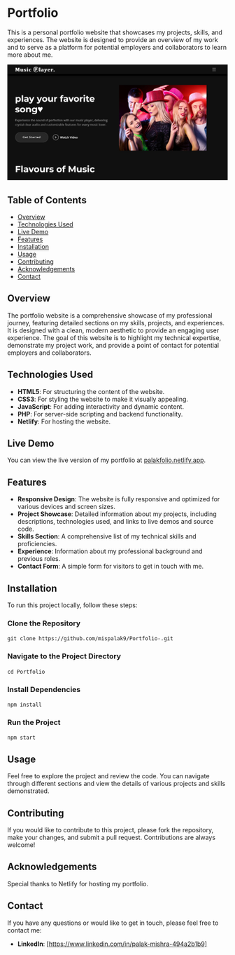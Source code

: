 # Portfolio

This is a personal portfolio website that showcases my projects, skills, and experiences. The website is designed to provide an overview of my work and to serve as a platform for potential employers and collaborators to learn more about me.

![image alt](https://github.com/mispalak9/Portfolio-/blob/190ad35676de00698991330071f9abf71a65a2a3/2.jpg)

## Table of Contents
- [Overview](#overview)
- [Technologies Used](#technologies-used)
- [Live Demo](#live-demo)
- [Features](#features)
- [Installation](#installation)
- [Usage](#usage)
- [Contributing](#contributing)
- [Acknowledgements](#acknowledgements)
- [Contact](#contact)

## Overview
The portfolio website is a comprehensive showcase of my professional journey, featuring detailed sections on my skills, projects, and experiences. It is designed with a clean, modern aesthetic to provide an engaging user experience. The goal of this website is to highlight my technical expertise, demonstrate my project work, and provide a point of contact for potential employers and collaborators.

## Technologies Used
- **HTML5**: For structuring the content of the website.
- **CSS3**: For styling the website to make it visually appealing.
- **JavaScript**: For adding interactivity and dynamic content.
- **PHP**: For server-side scripting and backend functionality.
- **Netlify**: For hosting the website.

## Live Demo
You can view the live version of my portfolio at [palakfolio.netlify.app](https://palakfolio.netlify.app/).

## Features
- **Responsive Design**: The website is fully responsive and optimized for various devices and screen sizes.
- **Project Showcase**: Detailed information about my projects, including descriptions, technologies used, and links to live demos and source code.
- **Skills Section**: A comprehensive list of my technical skills and proficiencies.
- **Experience**: Information about my professional background and previous roles.
- **Contact Form**: A simple form for visitors to get in touch with me.

## Installation
To run this project locally, follow these steps:

### Clone the Repository
```
git clone https://github.com/mispalak9/Portfolio-.git
```

### Navigate to the Project Directory
```
cd Portfolio
```

### Install Dependencies
```
npm install
```

### Run the Project
```
npm start
```

## Usage
Feel free to explore the project and review the code. You can navigate through different sections and view the details of various projects and skills demonstrated.

## Contributing
If you would like to contribute to this project, please fork the repository, make your changes, and submit a pull request. Contributions are always welcome!

## Acknowledgements
Special thanks to Netlify for hosting my portfolio.

## Contact
If you have any questions or would like to get in touch, please feel free to contact me:

- **LinkedIn**: [https://www.linkedin.com/in/palak-mishra-494a2b1b9]
